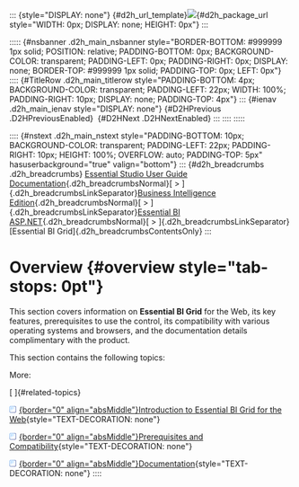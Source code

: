 ::: {style="DISPLAY: none"}
[](ms-xhelp:///?Id=d2h_url_template){#d2h_url_template}![](!package_url!){#d2h_package_url style="WIDTH: 0px; DISPLAY: none; HEIGHT: 0px"}
:::

::::: {#nsbanner .d2h_main_nsbanner style="BORDER-BOTTOM: #999999 1px solid; POSITION: relative; PADDING-BOTTOM: 0px; BACKGROUND-COLOR: transparent; PADDING-LEFT: 0px; PADDING-RIGHT: 0px; DISPLAY: none; BORDER-TOP: #999999 1px solid; PADDING-TOP: 0px; LEFT: 0px"}
:::: {#TitleRow .d2h_main_titlerow style="PADDING-BOTTOM: 4px; BACKGROUND-COLOR: transparent; PADDING-LEFT: 22px; WIDTH: 100%; PADDING-RIGHT: 10px; DISPLAY: none; PADDING-TOP: 4px"}
::: {#ienav .d2h_main_ienav style="DISPLAY: none"}
[](ms-xhelp:///?Id=cb3eb36b-9c99-446b-975f-50d0c14b86fe){#D2HPrevious .D2HPreviousEnabled}  [](ms-xhelp:///?Id=30cb14eb-0784-4bb0-8ada-80ed108d1eb8){#D2HNext .D2HNextEnabled}
:::
::::
:::::

:::: {#nstext .d2h_main_nstext style="PADDING-BOTTOM: 10px; BACKGROUND-COLOR: transparent; PADDING-LEFT: 22px; PADDING-RIGHT: 10px; HEIGHT: 100%; OVERFLOW: auto; PADDING-TOP: 5px" hasuserbackground="true" valign="bottom"}
::: {#d2h_breadcrumbs .d2h_breadcrumbs}
[Essential Studio User Guide Documentation](ms-xhelp:///?Id=12457748-09e3-4d74-a240-8e049cedf030){.d2h_breadcrumbsNormal}[ \> ]{.d2h_breadcrumbsLinkSeparator}[Business Intelligence Edition](ms-xhelp:///?Id=fdf33dd8-62b2-47b9-ad7b-fc50e590bca5){.d2h_breadcrumbsNormal}[ \> ]{.d2h_breadcrumbsLinkSeparator}[Essential BI ASP.NET](ms-xhelp:///?Id=99c6694e-59c3-4c59-abb5-ce9ce9a948bc){.d2h_breadcrumbsNormal}[ \> ]{.d2h_breadcrumbsLinkSeparator}[Essential BI Grid]{.d2h_breadcrumbsContentsOnly}
:::

# Overview {#overview style="tab-stops: 0pt"}

This section covers information on **Essential BI Grid** for the Web, its key features, prerequisites to use the control, its compatibility with various operating systems and browsers, and the documentation details complimentary with the product.

This section contains the following topics:

More:

[ ]{#related-topics}

[![](button.gif){border="0" align="absMiddle"}Introduction to Essential BI Grid for the Web](ms-xhelp:///?Id=30cb14eb-0784-4bb0-8ada-80ed108d1eb8){style="TEXT-DECORATION: none"}

[![](button.gif){border="0" align="absMiddle"}Prerequisites and Compatibility](ms-xhelp:///?Id=76a14d51-402f-49e2-b642-09ae9c1963ba){style="TEXT-DECORATION: none"}

[![](button.gif){border="0" align="absMiddle"}Documentation](ms-xhelp:///?Id=34437edb-1497-4489-abc2-0917e6d7a1a7){style="TEXT-DECORATION: none"}
::::
